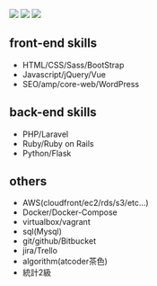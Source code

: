 [![](https://raw.githubusercontent.com/yuito118/yuito118/master/profile-summary-card-output/dracula/0-profile-details.svg)](https://github.com/vn7n24fzkq/github-profile-summary-cards)
[![](https://raw.githubusercontent.com/yuito118/yuito118/master/profile-summary-card-output/dracula/1-repos-per-language.svg)](https://github.com/vn7n24fzkq/github-profile-summary-cards)
[![](https://raw.githubusercontent.com/yuito118/yuito118/master/profile-summary-card-output/dracula/2-most-commit-language.svg)](https://github.com/vn7n24fzkq/github-profile-summary-cards)

## front-end skills
- HTML/CSS/Sass/BootStrap
- Javascript/jQuery/Vue
- SEO/amp/core-web/WordPress

## back-end skills
- PHP/Laravel
- Ruby/Ruby on Rails
- Python/Flask

## others
- AWS(cloudfront/ec2/rds/s3/etc...)
- Docker/Docker-Compose
- virtualbox/vagrant
- sql(Mysql)
- git/github/Bitbucket
- jira/Trello
- algorithm(atcoder茶色)
- 統計2級
